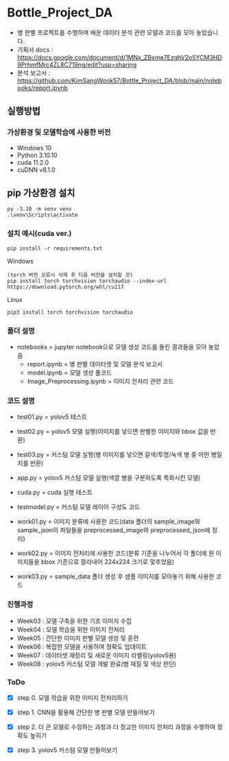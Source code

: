 # Bottle_Project_DA
- 병 판별 프로젝트를 수행하며 배운 데이터 분석 관련 모델과 코드를 모아 놓았습니다.
- 기획서 docs : https://docs.google.com/document/d/1MNx_ZBxme7EzghV2o5YCM3HD9PrhmfMrc4ZL8C719ng/edit?usp=sharing
- 분석 보고서 : https://github.com/KimSangWook57/Bottle_Project_DA/blob/main/notebooks/report.ipynb
## 실행방법
### 가상환경 및 모델학습에 사용한 버전
- Windows 10
- Python 3.10.10
- cuda 11.2.0
- cuDNN v8.1.0 

## pip 가상환경 설치
```
py -3.10 -m venv venv
.\venv\Scripts\activate
```

### 설치 예시(cuda ver.)
```
pip install -r requirements.txt
```
Windows
```
(torch 버전 오류시 삭제 후 다음 버전을 설치할 것)
pip install torch torchvision torchaudio --index-url https://download.pytorch.org/whl/cu117 
```

Linux
```
pip3 install torch torchvision torchaudio
```

### 폴더 설명
- notebooks = jupyter notebook으로 모델 생성 코드를 돌린 결과들을 모아 놓았음
  - report.ipynb = 병 판별 데이터셋 및 모델 분석 보고서
  - model.ipynb = 모델 생성 풀코드
  - Image_Preprocessing.ipynb = 이미지 전처리 관련 코드

### 코드 설명
- test01.py = yolov5 테스트
- test02.py = yolov5 모델 실행(이미지를 넣으면 판별한 이미지와 bbox 값을 반환)
- test03.py = 커스텀 모델 실행(병 이미지를 넣으면 갈색/투명/녹색 병 중 어떤 병일지를 반환)
- app.py = yolov5 커스텀 모델 실행(색깔 병을 구분하도록 특화시킨 모델)

- cuda.py = cuda 실행 테스트
- testmodel.py = 커스텀 모델 레이어 구성도 코드
- work01.py = 이미지 분류에 사용한 코드(data 폴더의 sample_image와 sample_json의 파일들을 preprocessed_image와 preprocessed_json에 정리)
- work02.py = 이미지 전처리에 사용한 코드(분류 기준을 나누어서 각 폴더에 원 이미지들을 bbox 기준으로 잘라내어 224x224 크기로 맞추었음)
- work03.py = sample_data 폴더 생성 후 샘플 이미지를 모아놓기 위해 사용한 코드

### 진행과정

- Week03 : 모델 구축을 위한 기초 이미지 수집
- Week04 : 모델 학습을 위한 이미지 전처리
- Week05 : 간단한 이미지 판별 모델 생성 및 훈련
- Week06 : 복잡한 모델을 사용하여 정확도 업데이트
- Week07 : 데이터셋 재정리 및 새로운 이미지 라벨링(yolov5용)
- Week08 : yolov5 커스텀 모델 개발 완료(병 재질 및 색상 판단)

### ToDo

- [x] step 0. 모델 학습을 위한 이미지 전처리하기
- [x] step 1. CNN을 활용해 간단한 병 판별 모델 만들어보기
- [x] step 2. 더 큰 모델로 수정하는 과정과 더 정교한 이미지 전처리 과정을 수행하여 정확도 높히기
- [x] step 3. yolov5 커스텀 모델 만들어보기


